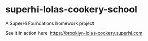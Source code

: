 # superhi-lolas-cookery-school
A SuperHi Foundations homework project


See it in action here: https://brooklyn-lolas-cookery.superhi.com
